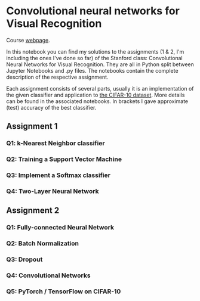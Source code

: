 # Convolutional neural networks for Visual Recognition

Course [webpage](http://cs231n.stanford.edu/). 

In this notebook you can find my solutions to the assignments (1 & 2, I'm including the ones I've done so far) of the Stanford class: Convolutional Neural Networks for Visual Recognition. They are all in Python split between Jupyter Notebooks and .py files. The notebooks contain the complete description of the respective assignment. 

Each assignment consists of several parts, usually it is an implementation of the given classifier and application to [the CIFAR-10 dataset](https://www.cs.toronto.edu/~kriz/cifar.html). More details can be found in the associated notebooks. In brackets I gave approximate (test) accuracy of the best classifier.

## Assignment 1
### Q1: k-Nearest Neighbor classifier
### Q2: Training a Support Vector Machine
### Q3: Implement a Softmax classifier
### Q4: Two-Layer Neural Network

## Assignment 2
### Q1: Fully-connected Neural Network
### Q2: Batch Normalization
### Q3: Dropout
### Q4: Convolutional Networks
### Q5: PyTorch / TensorFlow on CIFAR-10
